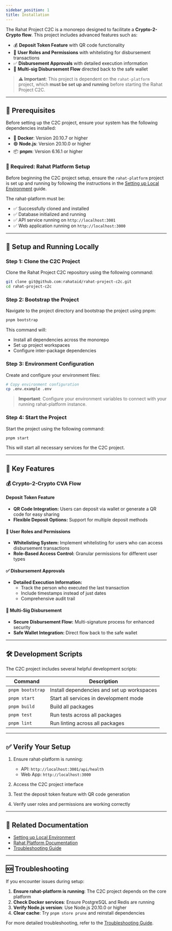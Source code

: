 ```yaml
---
sidebar_position: 1
title: Installation
---
```


The Rahat Project C2C is a monorepo designed to facilitate a **Crypto-2-Crypto flow**. This project includes advanced features such as:

- 💰 **Deposit Token Feature** with QR code functionality
- 👥 **User Roles and Permissions** with whitelisting for disbursement transactions
- ✅ **Disbursement Approvals** with detailed execution information
- 🔐 **Multi-sig Disbursement Flow** directed back to the safe wallet

> **⚠️ Important**: This project is dependent on the `rahat-platform` project, which **must be set up and running** before starting the Rahat Project C2C.

---

## 🎯 Prerequisites

Before setting up the C2C project, ensure your system has the following dependencies installed:

- 🐳 **Docker**: Version 20.10.7 or higher
- 🟢 **Node.js**: Version 20.10.0 or higher
- 📦 **pnpm**: Version 6.16.1 or higher

### 🚨 Required: Rahat Platform Setup

Before beginning the C2C project setup, ensure the `rahat-platform` project is set up and running by following the instructions in the [Setting up Local Environment](../Getting-Started/02.Setting-up-Local-Environment.md) guide.

The rahat-platform must be:
- ✅ Successfully cloned and installed
- ✅ Database initialized and running
- ✅ API service running on `http://localhost:3001`
- ✅ Web application running on `http://localhost:3000`

---

## 🚀 Setup and Running Locally

### Step 1: Clone the C2C Project

Clone the Rahat Project C2C repository using the following command:

```bash
git clone git@github.com:rahataid/rahat-project-c2c.git
cd rahat-project-c2c
```

### Step 2: Bootstrap the Project

Navigate to the project directory and bootstrap the project using pnpm:

```bash
pnpm bootstrap
```

This command will:
- Install all dependencies across the monorepo
- Set up project workspaces
- Configure inter-package dependencies

### Step 3: Environment Configuration

Create and configure your environment files:

```bash
# Copy environment configuration
cp .env.example .env
```

> **Important**: Configure your environment variables to connect with your running rahat-platform instance.

### Step 4: Start the Project

Start the project using the following command:

```bash
pnpm start
```

This will start all necessary services for the C2C project.

---

## 🎯 Key Features

### 💰 Crypto-2-Crypto CVA Flow

#### Deposit Token Feature
- **QR Code Integration:** Users can deposit via wallet or generate a QR code for easy sharing
- **Flexible Deposit Options:** Support for multiple deposit methods

#### 👥 User Roles and Permissions
- **Whitelisting System:** Implement whitelisting for users who can access disbursement transactions
- **Role-Based Access Control:** Granular permissions for different user types

#### ✅ Disbursement Approvals
- **Detailed Execution Information:** 
  - Track the person who executed the last transaction
  - Include timestamps instead of just dates
  - Comprehensive audit trail

#### 🔐 Multi-Sig Disbursement
- **Secure Disbursement Flow:** Multi-signature process for enhanced security
- **Safe Wallet Integration:** Direct flow back to the safe wallet

---

## 🛠️ Development Scripts

The C2C project includes several helpful development scripts:

| Command | Description |
|---------|------------|
| `pnpm bootstrap` | Install dependencies and set up workspaces |
| `pnpm start` | Start all services in development mode |
| `pnpm build` | Build all packages |
| `pnpm test` | Run tests across all packages |
| `pnpm lint` | Run linting across all packages |

---

## ✅ Verify Your Setup

1. Ensure rahat-platform is running:
   - API: `http://localhost:3001/api/health`
   - Web App: `http://localhost:3000`

2. Access the C2C project interface
3. Test the deposit token feature with QR code generation
4. Verify user roles and permissions are working correctly

---

## 🔗 Related Documentation

- [Setting up Local Environment](../Getting-Started/02.Setting-up-Local-Environment.md)
- [Rahat Platform Documentation](https://github.com/rahataid/rahat-platform)
- [Troubleshooting Guide](../Getting-Started/troubleshoot.md)

---

## 🆘 Troubleshooting

If you encounter issues during setup:

1. **Ensure rahat-platform is running**: The C2C project depends on the core platform
2. **Check Docker services**: Ensure PostgreSQL and Redis are running
3. **Verify Node.js version**: Use Node.js 20.10.0 or higher
4. **Clear cache**: Try `pnpm store prune` and reinstall dependencies

For more detailed troubleshooting, refer to the [Troubleshooting Guide](../Getting-Started/troubleshoot.md).
